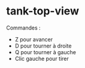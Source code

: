 # tank-top-view

Commandes :

- Z pour avancer
- D pour tourner à droite
- Q pour tourner à gauche
- Clic gauche pour tirer
